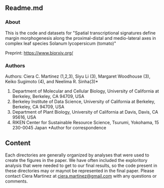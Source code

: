 ## Readme.md

### About

This is the code and datasets for "Spatial transcriptional signatures define margin morphogenesis along the proximal-distal and medio-lateral axes in complex leaf species Solanum lycopersicum (tomato)"

Preprint: https://www.biorxiv.org/

### Authors

Authors: Ciera C. Martinez (1,2,3), Siyu Li (3), Margaret Woodhouse (3), Keiko Sugimoto (4), and Neelima R. Sinha(3)*

1.  Department of Molecular and Cellular Biology, University of California at Berkeley, Berkeley, CA 94709, USA
2.  Berkeley Institute of Data Science, University of California at Berkeley, Berkeley, CA 94709, USA
3.  Department of Plant Biology, University of California at Davis, Davis, CA 95616, USA
4.  RIKEN Center for Sustainable Resource Science, Tsurumi, Yokohama, 15 230-0045 Japan
\*Author for correspondence


## Content

Each directories are generally organized by analyses that were used to create the figures in the paper. We have often included the exploritory analysis that were needed to get to our final results, so the code present in these directories may or maynot be represented in the final paper. Please contact Ciera Martinez at ciera.martinez@gmail.com with any questions or comments.  




